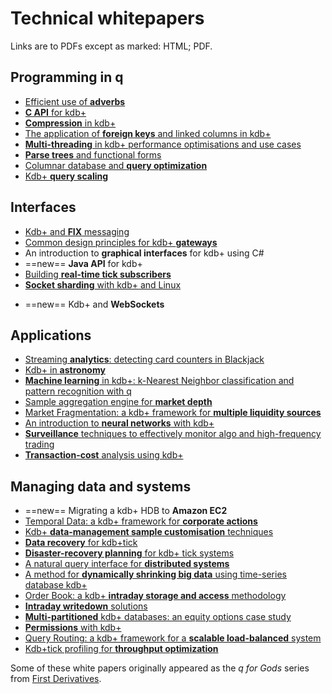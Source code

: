 # <i class="fa fa-map-o"></i> Technical whitepapers

Links are to PDFs except as marked: 
<i class="fa fa-html5"></i> HTML;
<i class="fa fa-file"></i> PDF.

## Programming in q

* [Efficient use of **adverbs**](wp/efficient_use_of_adverbs.pdf)
* [**C API** for kdb+](wp/c_api_for_kdb.pdf)
* [**Compression** in kdb+](wp/compression_in_kdb.pdf)
* [The application of **foreign keys** and linked columns in kdb+](wp/the_application_of_foreign_keys_and_linked_columns_in_kdb.pdf)
* [**Multi-threading** in kdb+ performance optimisations and use cases](wp/multi_threading_in_kdb_performance_optimisations_and_use_cases.pdf)
* [**Parse trees** and functional forms](wp/parse_trees_and_functional_forms.pdf)
* [Columnar database and **query optimization**](wp/columnar_database_and_query_optimization.pdf)
* [Kdb+ **query scaling**](wp/kdb_query_scaling.pdf)


## Interfaces

* [Kdb+ and **FIX** messaging](wp/kdb_and_fix_messaging.pdf)
* [Common design principles for kdb+ **gateways**](wp/common_design_principles_for_kdb_gateways.pdf)
* An introduction to **graphical interfaces** for kdb+ using C# [<i class="fa fa-html5"></i>](wp/gui "HTML") [<i class="fa fa-file"></i>](wp/gui/csharp-gui.pdf "PDF")
* ==new== **Java API** for kdb+ [<i class="fa fa-html5"></i>](wp/java-api "HTML") [<i class="fa fa-file"></i>](wp/java-api/java-api.pdf "PDF")
* [Building **real-time tick subscribers**](wp/building_real_time_tick_subscribers.pdf)
* [**Socket sharding** with kdb+ and Linux](wp/socket-sharding.pdf) 
<!-- * [Kdb+ and **WebSockets**](wp/kdb_and_websockets.pdf)
 -->
* ==new== Kdb+ and **WebSockets** [<i class="fa fa-html5"></i>](/wp/websockets "HTML") [<i class="fa fa-file"></i>](/wp/websockets/websockets.pdf "PDF")


## Applications

* [Streaming **analytics**: detecting card counters in Blackjack](wp/card-counters-in-blackjack.pdf)
* [Kdb+ in **astronomy**](wp/kdb_in_astronomy.pdf)
* [**Machine learning** in kdb+: k-Nearest Neighbor classification and pattern recognition with q](wp/machine_learning_in_kdb.pdf)
* [Sample aggregation engine for **market depth**](wp/sample_aggregation_engine_for_market_depth.pdf)
* [Market Fragmentation: a kdb+ framework for **multiple liquidity sources**](wp/market_fragmentation_a_kdb_framework_for_multiple_liquidity_sources.pdf)
* [An introduction to **neural networks** with kdb+](wp/an_introduction_to_neural_networks_with_kdb.pdf)
* [**Surveillance** techniques to effectively monitor algo and high-frequency trading](wp/surveillance_techniques_to_effectively_monitor_algo_and_high_frequency_trading.pdf)
* [**Transaction-cost** analysis using kdb+](wp/transaction_cost_analysis_using_kdb.pdf)


## Managing data and systems

* ==new== Migrating a kdb+ HDB to **Amazon EC2** [<i class="fa fa-html5"></i>](/cloud/aws/ "HTML") [<i class="fa fa-file"></i>](/cloud/aws/aws-ec2.pdf "PDF") 
* [Temporal Data: a kdb+ framework for **corporate actions**](wp/temporal_data_a_kdb_framework_for_corporate_actions.pdf)
* [Kdb+ **data-management sample customisation** techniques](wp/kdb_data_management_sample_customisation_techniques_with_amendments.pdf)
* [**Data recovery** for kdb+tick](wp/data_recovery_for_kdb_tick.pdf)
* [**Disaster-recovery planning** for kdb+ tick systems](wp/disaster_recovery_planning.pdf)
* [A natural query interface for **distributed systems**](wp/a_natural_query_interface_for_distributed_systems.pdf)
* [A method for **dynamically shrinking big data** using time-series database kdb+](wp/time_series_simplification_in_kdb_a_method_for_dynamically_shrinking_big_data.pdf)
* [Order Book: a kdb+ **intraday storage and access** methodology](wp/order_book_a_kdb_intraday_storage_and_access_methodology.pdf)
* [**Intraday writedown** solutions](wp/intraday_writedown_solutions.pdf)
* [**Multi-partitioned** kdb+ databases: an equity options case study](wp/multi_partitioned_kdb_databases_an_equity_options_case_study.pdf)
* [**Permissions** with kdb+](wp/permissions_with_kdb.pdf)
* [Query Routing: a kdb+ framework for a **scalable load-balanced** system](wp/query_routing_a_kdb_framework_for_a_scalable_load_balanced_system.pdf)
* [Kdb+tick profiling for **throughput optimization**](wp/kdbtick_profiling_for_throughput_optimization.pdf)


Some of these white papers originally appeared as the _q for Gods_ series from [First Derivatives](http://firstderivatives.com).

